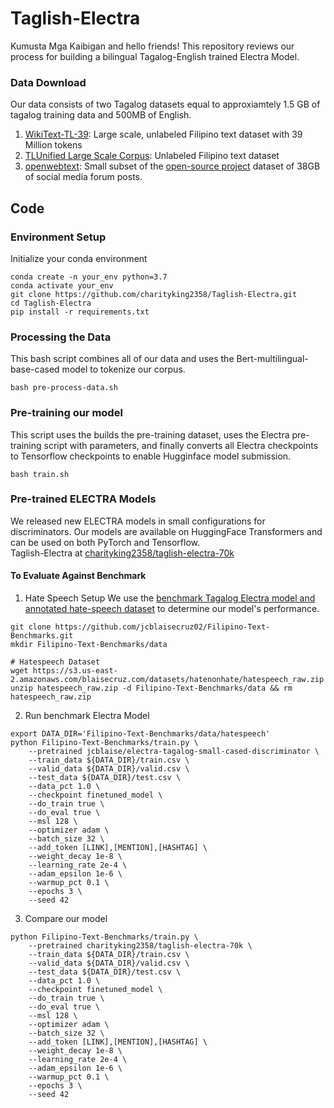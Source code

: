 # Taglish-Electra
Kumusta Mga Kaibigan and hello friends!
This repository reviews our process for building a bilingual Tagalog-English trained Electra Model. 


### Data Download
Our data consists of two Tagalog datasets equal to approxiamtely 1.5 GB of tagalog training data and 500MB of English. 
1) [WikiText-TL-39](https://s3.us-east-2.amazonaws.com/blaisecruz.com/datasets/wikitext-tl-39/wikitext-tl-39.zip): Large scale, unlabeled Filipino text dataset with 39 Million tokens 
2) [TLUnified Large Scale Corpus](https://www.blaisecruz.com/resources/): Unlabeled Filipino text dataset
3) [openwebtext](https://drive.google.com/drive/folders/1IaD_SIIB-K3Sij_-JjWoPy_UrWqQRdjx?usp=sharing): Small subset of the [open-source project](https://skylion007.github.io/OpenWebTextCorpus/) dataset of 38GB of social media forum posts. 

## Code 

### Environment Setup 
Initialize your conda environment 
```
conda create -n your_env python=3.7
conda activate your_env
git clone https://github.com/charityking2358/Taglish-Electra.git
cd Taglish-Electra
pip install -r requirements.txt
```
### Processing the Data
This bash script combines all of our data and uses the Bert-multilingual-base-cased model to tokenize our corpus. 
```
bash pre-process-data.sh
```

### Pre-training our model 
This script uses the builds the pre-training dataset, uses the Electra pre-training script with parameters, and finally converts all Electra checkpoints to Tensorflow checkpoints to enable Hugginface model submission. 
```
bash train.sh
```
### Pre-trained ELECTRA Models
We released new ELECTRA models in small configurations for discriminators. Our models are available on HuggingFace Transformers and can be used on both PyTorch and Tensorflow. <br> 
Taglish-Electra at [charityking2358/taglish-electra-70k](https://huggingface.co/charityking2358/taglish-electra-70k)

#### To Evaluate Against Benchmark 
1) Hate Speech Setup
We use the [benchmark Tagalog Electra model and annotated hate-speech dataset](https://github.com/jcblaisecruz02/Filipino-Text-Benchmarks#pretrained-electra-models) to determine our model's performance. 
```
git clone https://github.com/jcblaisecruz02/Filipino-Text-Benchmarks.git
mkdir Filipino-Text-Benchmarks/data

# Hatespeech Dataset
wget https://s3.us-east-2.amazonaws.com/blaisecruz.com/datasets/hatenonhate/hatespeech_raw.zip
unzip hatespeech_raw.zip -d Filipino-Text-Benchmarks/data && rm hatespeech_raw.zip
```
2) Run benchmark Electra Model 
```
export DATA_DIR='Filipino-Text-Benchmarks/data/hatespeech'
python Filipino-Text-Benchmarks/train.py \
    --pretrained jcblaise/electra-tagalog-small-cased-discriminator \
    --train_data ${DATA_DIR}/train.csv \
    --valid_data ${DATA_DIR}/valid.csv \
    --test_data ${DATA_DIR}/test.csv \
    --data_pct 1.0 \
    --checkpoint finetuned_model \
    --do_train true \
    --do_eval true \
    --msl 128 \
    --optimizer adam \
    --batch_size 32 \
    --add_token [LINK],[MENTION],[HASHTAG] \
    --weight_decay 1e-8 \
    --learning_rate 2e-4 \
    --adam_epsilon 1e-6 \
    --warmup_pct 0.1 \
    --epochs 3 \
    --seed 42
```
3) Compare our model 
```
python Filipino-Text-Benchmarks/train.py \
    --pretrained charityking2358/taglish-electra-70k \
    --train_data ${DATA_DIR}/train.csv \
    --valid_data ${DATA_DIR}/valid.csv \
    --test_data ${DATA_DIR}/test.csv \
    --data_pct 1.0 \
    --checkpoint finetuned_model \
    --do_train true \
    --do_eval true \
    --msl 128 \
    --optimizer adam \
    --batch_size 32 \
    --add_token [LINK],[MENTION],[HASHTAG] \
    --weight_decay 1e-8 \
    --learning_rate 2e-4 \
    --adam_epsilon 1e-6 \
    --warmup_pct 0.1 \
    --epochs 3 \
    --seed 42
```

